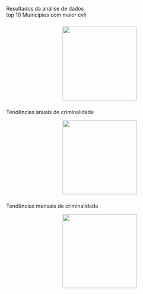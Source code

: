 <p align="left">Resultados da análise de dados<br>top 10 Municipios com maior cvli</p>

###

<div align="center">
  <img height="200" src="[C:\Users\Windows\Pictures\Screenshots\Captura de tela 2025-01-11 171636.png](https://private-user-images.githubusercontent.com/107001117/402369906-74190202-2bee-40ef-9300-1e4dd1fd501f.png?jwt=eyJhbGciOiJIUzI1NiIsInR5cCI6IkpXVCJ9.eyJpc3MiOiJnaXRodWIuY29tIiwiYXVkIjoicmF3LmdpdGh1YnVzZXJjb250ZW50LmNvbSIsImtleSI6ImtleTUiLCJleHAiOjE3MzY2OTg3MDQsIm5iZiI6MTczNjY5ODQwNCwicGF0aCI6Ii8xMDcwMDExMTcvNDAyMzY5OTA2LTc0MTkwMjAyLTJiZWUtNDBlZi05MzAwLTFlNGRkMWZkNTAxZi5wbmc_WC1BbXotQWxnb3JpdGhtPUFXUzQtSE1BQy1TSEEyNTYmWC1BbXotQ3JlZGVudGlhbD1BS0lBVkNPRFlMU0E1M1BRSzRaQSUyRjIwMjUwMTEyJTJGdXMtZWFzdC0xJTJGczMlMkZhd3M0X3JlcXVlc3QmWC1BbXotRGF0ZT0yMDI1MDExMlQxNjEzMjRaJlgtQW16LUV4cGlyZXM9MzAwJlgtQW16LVNpZ25hdHVyZT03ZjlhMDBhZWJiNzMzODUxZWViNWUzMzE5OTZiNzQ4MzA2NjBhZDRkYjRkZmNmZGVhMDMyZjg2MDNjOWVjMjMwJlgtQW16LVNpZ25lZEhlYWRlcnM9aG9zdCJ9.BT9vxlvmCuplRHFsh7E-M09Ebk7yz5fhyCdaILPC-jA)"  />
</div>

###


###
<p align="left">Tendências anuais de criminalidade</p>

<div align="center">
  <img height="200" src="C:\Users\Windows\Pictures\Screenshots\Captura de tela 2025-01-11 173738.png"  />
</div>

###

###
<p align="left">Tendências mensais de criminalidade</p>

<div align="center">
  <img height="200" src="C:\Users\Windows\Pictures\Screenshots\Captura de tela 2025-01-11 173535.png"  />
</div>

###
